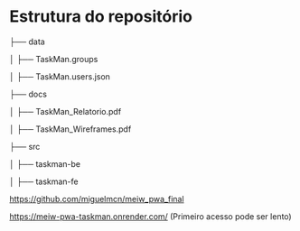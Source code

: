 # Estrutura do repositório
├── data

│   ├── TaskMan.groups

│   ├── TaskMan.users.json

├── docs

│   ├── TaskMan_Relatorio.pdf

│   ├── TaskMan_Wireframes.pdf

├── src

│   ├── taskman-be

│   ├── taskman-fe

https://github.com/miguelmcn/meiw_pwa_final

https://meiw-pwa-taskman.onrender.com/
(Primeiro acesso pode ser lento)